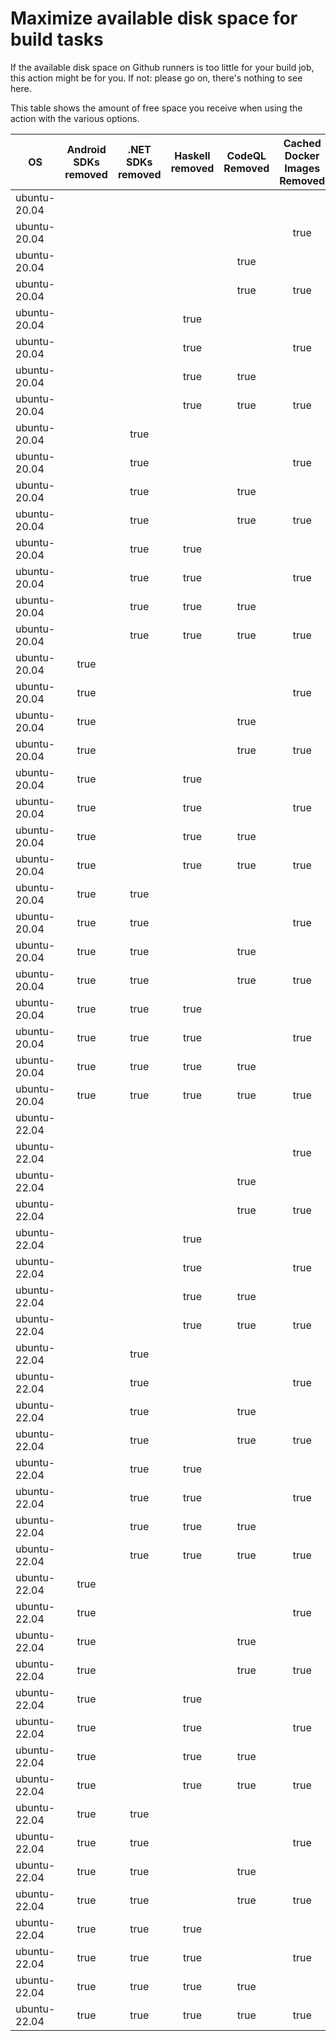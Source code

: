# Maximize available disk space for build tasks

If the available disk space on Github runners is too little for your build job, this action might be for you.
If not: please go on, there's nothing to see here.

This table shows the amount of free space you receive when using the action with the various options.

OS | Android SDKs removed | .NET SDKs removed | Haskell removed | CodeQL Removed | Cached Docker Images Removed | GB freed | GB free | Elapsed Time (seconds) |
---|:--------------------:|:-----------------:|:---------------:|:--------------:|:----------------------------:|:--------:|:-------:|:----------------------:|
ubuntu-20.04 |  |  |  |  |  | 7 | 28 | 2
ubuntu-20.04 |  |  |  |  | true | 12 | 33 | 29
ubuntu-20.04 |  |  |  | true |  | 15 | 36 | 4
ubuntu-20.04 |  |  |  | true | true | 21 | 41 | 28
ubuntu-20.04 |  |  | true |  |  | 7 | 28 | 3
ubuntu-20.04 |  |  | true |  | true | 12 | 33 | 30
ubuntu-20.04 |  |  | true | true |  | 15 | 36 | 3
ubuntu-20.04 |  |  | true | true | true | 21 | 41 | 32
ubuntu-20.04 |  | true |  |  |  | 9 | 29 | 4
ubuntu-20.04 |  | true |  |  | true | 14 | 35 | 14
ubuntu-20.04 |  | true |  | true |  | 17 | 38 | 5
ubuntu-20.04 |  | true |  | true | true | 23 | 43 | 30
ubuntu-20.04 |  | true | true |  |  | 9 | 30 | 8
ubuntu-20.04 |  | true | true |  | true | 15 | 35 | 27
ubuntu-20.04 |  | true | true | true |  | 17 | 38 | 5
ubuntu-20.04 |  | true | true | true | true | 23 | 43 | 30
ubuntu-20.04 | true |  |  |  |  | 19 | 40 | 49
ubuntu-20.04 | true |  |  |  | true | 24 | 45 | 37
ubuntu-20.04 | true |  |  | true |  | 27 | 47 | 10
ubuntu-20.04 | true |  |  | true | true | 33 | 53 | 92
ubuntu-20.04 | true |  | true |  |  | 19 | 40 | 59
ubuntu-20.04 | true |  | true |  | true | 24 | 45 | 29
ubuntu-20.04 | true |  | true | true |  | 27 | 48 | 60
ubuntu-20.04 | true |  | true | true | true | 32 | 53 | 99
ubuntu-20.04 | true | true |  |  |  | 21 | 41 | 60
ubuntu-20.04 | true | true |  |  | true | 26 | 47 | 98
ubuntu-20.04 | true | true |  | true |  | 29 | 49 | 11
ubuntu-20.04 | true | true |  | true | true | 34 | 55 | 91
ubuntu-20.04 | true | true | true |  |  | 21 | 41 | 72
ubuntu-20.04 | true | true | true |  | true | 26 | 47 | 117
ubuntu-20.04 | true | true | true | true |  | 29 | 49 | 73
ubuntu-20.04 | true | true | true | true | true | 34 | 55 | 96
ubuntu-22.04 |  |  |  |  |  | 7 | 31 | 1
ubuntu-22.04 |  |  |  |  | true | 11 | 35 | 8
ubuntu-22.04 |  |  |  | true |  | 15 | 39 | 3
ubuntu-22.04 |  |  |  | true | true | 20 | 43 | 20
ubuntu-22.04 |  |  | true |  |  | 7 | 30 | 2
ubuntu-22.04 |  |  | true |  | true | 11 | 35 | 8
ubuntu-22.04 |  |  | true | true |  | 15 | 38 | 3
ubuntu-22.04 |  |  | true | true | true | 19 | 43 | 22
ubuntu-22.04 |  | true |  |  |  | 8 | 32 | 3
ubuntu-22.04 |  | true |  |  | true | 13 | 37 | 9
ubuntu-22.04 |  | true |  | true |  | 17 | 41 | 7
ubuntu-22.04 |  | true |  | true | true | 21 | 45 | 23
ubuntu-22.04 |  | true | true |  |  | 9 | 32 | 6
ubuntu-22.04 |  | true | true |  | true | 13 | 37 | 24
ubuntu-22.04 |  | true | true | true |  | 17 | 40 | 5
ubuntu-22.04 |  | true | true | true | true | 21 | 45 | 22
ubuntu-22.04 | true |  |  |  |  | 19 | 42 | 60
ubuntu-22.04 | true |  |  |  | true | 23 | 47 | 26
ubuntu-22.04 | true |  |  | true |  | 27 | 50 | 11
ubuntu-22.04 | true |  |  | true | true | 31 | 55 | 23
ubuntu-22.04 | true |  | true |  |  | 19 | 43 | 13
ubuntu-22.04 | true |  | true |  | true | 23 | 47 | 77
ubuntu-22.04 | true |  | true | true |  | 27 | 50 | 16
ubuntu-22.04 | true |  | true | true | true | 32 | 55 | 32
ubuntu-22.04 | true | true |  |  |  | 20 | 44 | 55
ubuntu-22.04 | true | true |  |  | true | 25 | 49 | 31
ubuntu-22.04 | true | true |  | true |  | 28 | 52 | 68
ubuntu-22.04 | true | true |  | true | true | 33 | 57 | 114
ubuntu-22.04 | true | true | true |  |  | 21 | 44 | 62
ubuntu-22.04 | true | true | true |  | true | 25 | 49 | 21
ubuntu-22.04 | true | true | true | true |  | 28 | 52 | 77
ubuntu-22.04 | true | true | true | true | true | 33 | 57 | 87
